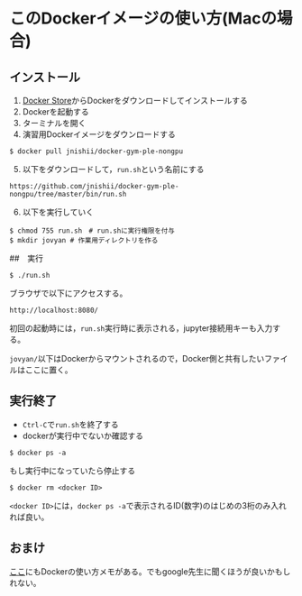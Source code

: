 # このDockerイメージの使い方(Macの場合)

## インストール

1. [Docker Store](https://store.docker.com/editions/community/docker-ce-desktop-mac)からDockerをダウンロードしてインストールする
2. Dockerを起動する
3. ターミナルを開く
4. 演習用Dockerイメージをダウンロードする
```
$ docker pull jnishii/docker-gym-ple-nongpu
```
5. 以下をダウンロードして，`run.sh`という名前にする
```
https://github.com/jnishii/docker-gym-ple-nongpu/tree/master/bin/run.sh
```
6. 以下を実行していく
```
$ chmod 755 run.sh　# run.shに実行権限を付与
$ mkdir jovyan # 作業用ディレクトリを作る
```

##　実行

```
$ ./run.sh
```
ブラウザで以下にアクセスする。
```
http://localhost:8080/
```
初回の起動時には，`run.sh`実行時に表示される，jupyter接続用キーも入力する。

`jovyan/`以下はDockerからマウントされるので，Docker側と共有したいファイルはここに置く。

## 実行終了

- `Ctrl-C`で`run.sh`を終了する
- dockerが実行中でないか確認する
```
$ docker ps -a
```
もし実行中になっていたら停止する
```
$ docker rm <docker ID>
```
`<docker ID>`には，`docker ps -a`で表示されるID(数字)のはじめの3桁のみ入れれば良い。

## おまけ
[ここ](http://bcl.sci.yamaguchi-u.ac.jp/~jun/notebook/docker)にもDockerの使い方メモがある。でもgoogle先生に聞くほうが良いかもしれない。